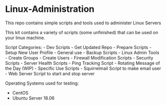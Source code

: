 # Linux-Administration

This repo contains simple scripts and tools used to administer Linux Servers

This kit contains a variety of scripts (some unfinished) that can be used on your linux machine. 

Script Categories:
    - Dev Scripts
        - Get Updated Repo
        - Prepare Scripts
        - Setup New User Profile
    - General use
        - Backup Scripts
    - Linux Admin Tools
        - Create Groups
        - Create Users
        - Firewall Modification Scripts
        - Security Scripts
        - Server Health Scripts
    - Ping Tracking Script
    - Rotating Message of the Day (WIP)
    - Specific Use Scripts
        - Squirrelmail Script to make email user
        - Web Server Script to start and stop server

Operating Systems used for testing:
- CentOS
- Ubuntu Server 18.06
